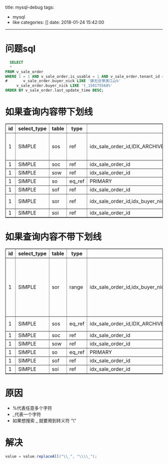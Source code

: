 title: mysql-debug
tags:
  - mysql
  - like
categories: []
date: 2018-01-24 15:42:00
---
# 问题sql
``` sql
  SELECT
  *
FROM v_sale_order
WHERE 1 = 1 AND v_sale_order.is_usable = 1 AND v_sale_order.tenant_id = 100046 AND 1 = 1 AND archive_state IN (0, 1) AND
#       v_sale_order.buyer_nick LIKE '肆无忌惮演江山%'
     v_sale_order.buyer_nick LIKE 't_150175568%'
ORDER BY v_sale_order.last_update_time DESC;
```

# 如果查询内容带下划线
<html>
<head>
  <title></title>
</head>
<body>
<table border="1" style="border-collapse:collapse">
<tr><th>id</th><th>select_type</th><th>table</th><th>type</th><th>possible_keys</th><th>key</th><th>key_len</th><th>ref</th><th>rows</th><th>Extra</th></tr>
<tr><td>1</td><td>SIMPLE</td><td>sos</td><td>ref</td><td>idx_sale_order_id,IDX_ARCHIVE_SPLIT,oms_normal,oms_check,oms_suspend,oms_normal_v2,oms_check_v2,oms_suspend_v2,IX_SaleOrderStatus_SyncPlaystate,idx_pay_time,IDX_original_order_id</td><td>IDX_original_order_id</td><td>6</td><td>const,const</td><td>837216</td><td>Using where; Using filesort</td></tr>
<tr><td>1</td><td>SIMPLE</td><td>soc</td><td>ref</td><td>idx_sale_order_id</td><td>idx_sale_order_id</td><td>9</td><td>egenie_kn.sos.sale_order_id</td><td>1</td><td>NULL</td></tr>
<tr><td>1</td><td>SIMPLE</td><td>sow</td><td>ref</td><td>idx_sale_order_id</td><td>idx_sale_order_id</td><td>9</td><td>egenie_kn.sos.sale_order_id</td><td>1</td><td>NULL</td></tr>
<tr><td>1</td><td>SIMPLE</td><td>so</td><td>eq_ref</td><td>PRIMARY</td><td>PRIMARY</td><td>8</td><td>egenie_kn.sos.sale_order_id</td><td>1</td><td>NULL</td></tr>
<tr><td>1</td><td>SIMPLE</td><td>sof</td><td>ref</td><td>idx_sale_order_id</td><td>idx_sale_order_id</td><td>9</td><td>egenie_kn.sos.sale_order_id</td><td>1</td><td>NULL</td></tr>
<tr><td>1</td><td>SIMPLE</td><td>sor</td><td>ref</td><td>idx_sale_order_id,idx_buyer_nick</td><td>idx_sale_order_id</td><td>9</td><td>egenie_kn.sos.sale_order_id</td><td>1</td><td>Using where</td></tr>
<tr><td>1</td><td>SIMPLE</td><td>soi</td><td>ref</td><td>idx_sale_order_id</td><td>idx_sale_order_id</td><td>9</td><td>egenie_kn.sos.sale_order_id</td><td>1</td><td>NULL</td></tr></table>
</body>
</html>


# 如果查询内容不带下划线
<html>
<head>
  <title></title>
</head>
<body>
<table border="1" style="border-collapse:collapse">
<tr><th>id</th><th>select_type</th><th>table</th><th>type</th><th>possible_keys</th><th>key</th><th>key_len</th><th>ref</th><th>rows</th><th>Extra</th></tr>
<tr><td>1</td><td>SIMPLE</td><td>sor</td><td>range</td><td>idx_sale_order_id,idx_buyer_nick</td><td>idx_buyer_nick</td><td>303</td><td>NULL</td><td>7</td><td>Using index condition; Using where; Using temporary; Using filesort</td></tr>
<tr><td>1</td><td>SIMPLE</td><td>sos</td><td>eq_ref</td><td>idx_sale_order_id,IDX_ARCHIVE_SPLIT,oms_normal,oms_check,oms_suspend,oms_normal_v2,oms_check_v2,oms_suspend_v2,IX_SaleOrderStatus_SyncPlaystate,idx_pay_time,IDX_original_order_id</td><td>idx_sale_order_id</td><td>8</td><td>egenie_kn.sor.sale_order_id</td><td>1</td><td>Using where</td></tr>
<tr><td>1</td><td>SIMPLE</td><td>soc</td><td>ref</td><td>idx_sale_order_id</td><td>idx_sale_order_id</td><td>9</td><td>egenie_kn.sor.sale_order_id</td><td>1</td><td>NULL</td></tr>
<tr><td>1</td><td>SIMPLE</td><td>sow</td><td>ref</td><td>idx_sale_order_id</td><td>idx_sale_order_id</td><td>9</td><td>egenie_kn.sor.sale_order_id</td><td>1</td><td>NULL</td></tr>
<tr><td>1</td><td>SIMPLE</td><td>so</td><td>eq_ref</td><td>PRIMARY</td><td>PRIMARY</td><td>8</td><td>egenie_kn.sor.sale_order_id</td><td>1</td><td>NULL</td></tr>
<tr><td>1</td><td>SIMPLE</td><td>sof</td><td>ref</td><td>idx_sale_order_id</td><td>idx_sale_order_id</td><td>9</td><td>egenie_kn.sor.sale_order_id</td><td>1</td><td>NULL</td></tr>
<tr><td>1</td><td>SIMPLE</td><td>soi</td><td>ref</td><td>idx_sale_order_id</td><td>idx_sale_order_id</td><td>9</td><td>egenie_kn.sor.sale_order_id</td><td>1</td><td>NULL</td></tr></table>
</body>
</html>


# 原因
- %代表任意多个字符
- _代表一个字符
- 如果想搜索  _  就要用到转义符 “\” 

# 解决
``` java
value = value.replaceAll("\\_", "\\\\_");
```